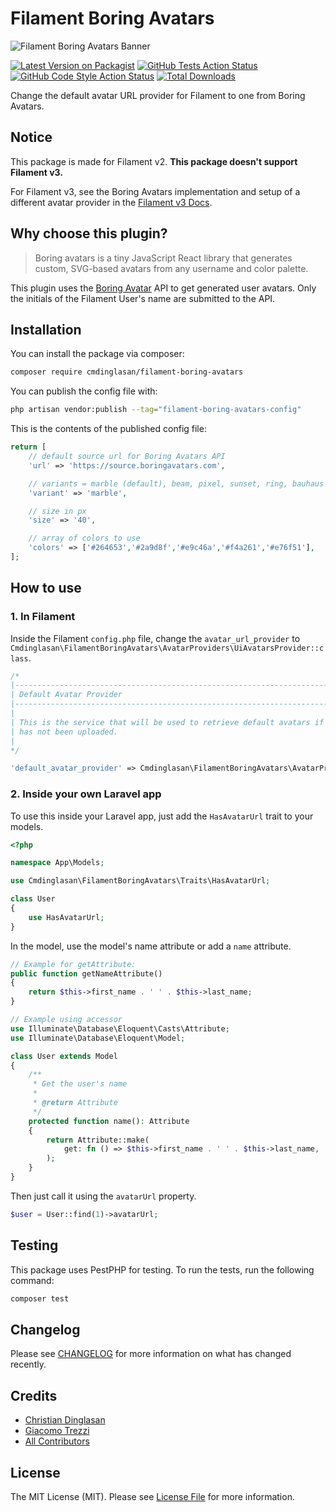 # Filament Boring Avatars

![Filament Boring Avatars Banner](https://banners.beyondco.de/Filament%20Boring%20Avatars.png?theme=light&packageManager=composer+require&packageName=cmdinglasan%2Ffilament-boring-avatars&pattern=architect&style=style_2&description=Use+Boring+Avatars+as+Filament+User+Avatars&md=1&showWatermark=1&fontSize=100px&images=https%3A%2F%2Flaravel.com%2Fimg%2Flogomark.min.svg)

[![Latest Version on Packagist](https://img.shields.io/packagist/v/cmdinglasan/filament-boring-avatars.svg?style=flat-square)](https://packagist.org/packages/cmdinglasan/filament-boring-avatars)
[![GitHub Tests Action Status](https://img.shields.io/github/workflow/status/cmdinglasan/filament-boring-avatars/run-tests?label=tests)](https://github.com/cmdinglasan/filament-boring-avatars/actions?query=workflow%3Arun-tests+branch%3Amain)
[![GitHub Code Style Action Status](https://img.shields.io/github/workflow/status/cmdinglasan/filament-boring-avatars/Fix%20PHP%20code%20style%20issues?label=code%20style)](https://github.com/cmdinglasan/filament-boring-avatars/actions?query=workflow%3A"Fix+PHP+code+style+issues"+branch%3Amain)
[![Total Downloads](https://img.shields.io/packagist/dt/cmdinglasan/filament-boring-avatars.svg?style=flat-square)](https://packagist.org/packages/cmdinglasan/filament-boring-avatars)

Change the default avatar URL provider for Filament to one from Boring Avatars.

## Notice
This package is made for Filament v2. **This package doesn't support Filament v3.** 

For Filament v3, see the Boring Avatars implementation and setup of a different avatar provider in the [Filament v3 Docs](https://filamentphp.com/docs/3.x/panels/users#using-a-different-avatar-provider). 

## Why choose this plugin?

> Boring avatars is a tiny JavaScript React library that generates custom, SVG-based avatars from any username and color palette.

This plugin uses the [Boring Avatar](https://github.com/boringdesigners/boring-avatars) API to get generated user avatars. Only the initials of the Filament User's name are submitted to the API.

## Installation

You can install the package via composer:

```bash
composer require cmdinglasan/filament-boring-avatars
```

You can publish the config file with:

```bash
php artisan vendor:publish --tag="filament-boring-avatars-config"
```

This is the contents of the published config file:

```php
return [
    // default source url for Boring Avatars API
    'url' => 'https://source.boringavatars.com',

    // variants = marble (default), beam, pixel, sunset, ring, bauhaus
    'variant' => 'marble',

    // size in px
    'size' => '40',

    // array of colors to use
    'colors' => ['#264653','#2a9d8f','#e9c46a','#f4a261','#e76f51'],
];
```

## How to use

### 1. In Filament

Inside the Filament `config.php` file, change the `avatar_url_provider` to `Cmdinglasan\FilamentBoringAvatars\AvatarProviders\UiAvatarsProvider::class`.

```php
/*
|--------------------------------------------------------------------------
| Default Avatar Provider
|--------------------------------------------------------------------------
|
| This is the service that will be used to retrieve default avatars if one
| has not been uploaded.
|
*/

'default_avatar_provider' => Cmdinglasan\FilamentBoringAvatars\AvatarProviders\UiAvatarsProvider::class,
```

### 2. Inside your own Laravel app

To use this inside your Laravel app, just add the `HasAvatarUrl` trait to your models.

```php
<?php

namespace App\Models;

use Cmdinglasan\FilamentBoringAvatars\Traits\HasAvatarUrl;

class User
{
    use HasAvatarUrl;
}
```

In the model, use the model's name attribute or add a `name` attribute.

```php
// Example for getAttribute:
public function getNameAttribute()
{
    return $this->first_name . ' ' . $this->last_name;
}

// Example using accessor
use Illuminate\Database\Eloquent\Casts\Attribute;
use Illuminate\Database\Eloquent\Model;

class User extends Model
{
    /**
     * Get the user's name
     *
     * @return Attribute
     */
    protected function name(): Attribute
    {
        return Attribute::make(
            get: fn () => $this->first_name . ' ' . $this->last_name,
        );
    }
}
```

Then just call it using the `avatarUrl` property.

```php
$user = User::find(1)->avatarUrl;
```

## Testing

This package uses PestPHP for testing. To run the tests, run the following command:

```bash
composer test
```

## Changelog

Please see [CHANGELOG](CHANGELOG.md) for more information on what has changed recently.

## Credits

-   [Christian Dinglasan](https://github.com/cmdinglasan)
-   [Giacomo Trezzi](https://github.com/G3z)
-   [All Contributors](../../contributors)

## License

The MIT License (MIT). Please see [License File](LICENSE.md) for more information.
